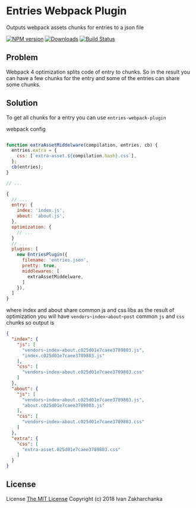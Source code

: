 # Entries Webpack Plugin

Outputs webpack assets chunks for entries to a json file

[![NPM version][npm-image]][npm-url]
[![Downloads][downloads-image]][npm-url]
[![Build Status][travis-image]][travis-url]

## Problem

Webpack 4 optimization splits code of entry to chunks.
So in the result you can have a few chunks for the entry and some of the entries can share some chunks.

## Solution

To get all chunks for a entry you can use `entries-webpack-plugin`

webpack config
```js

function extraAssetMiddelware(compilation, entries, cb) {
  entries.extra = {
    css: [`extra-asset.${compilation.hash}.css`],
  };
  cb(entries);
}

// ...

{
  // ...
  entry: {
    index: 'index.js',
    about: 'about.js',
  },
  optimization: {
    // ...
  }
  // ...
  plugins: [
    new EntriesPlugin({
      filename: 'entries.json',
      pretty: true,
      middlewares: [
        extraAssetMiddelware,
      ]
    }),
  ]
}
```
where index and about share common js and css libs
as the result of optimization you will have `vendors~index~about~post` common `js` and `css` chunks
so output is
```json
{
  "index": {
    "js": [
      "vendors~index~about.c025d01e7caee3789803.js",
      "index.c025d01e7caee3789803.js"
    ],
    "css": [
      "vendors~index~about.c025d01e7caee3789803.css"
    ]
  },
  "about": {
    "js": [
      "vendors~index~about.c025d01e7caee3789803.js",
      "about.c025d01e7caee3789803.js"
    ],
    "css": [
      "vendors~index~about.c025d01e7caee3789803.css"
    ]
  },
  "extra": {
    "css": [
      "extra-asset.025d01e7caee3789803.css"
    ]
  }
}
```
## License
License [The MIT License](http://opensource.org/licenses/MIT)
Copyright (c) 2018 Ivan Zakharchanka

[downloads-image]: https://img.shields.io/npm/dm/entries-webpack-plugin.svg?longCache=true&style=for-the-badge
[npm-url]: https://www.npmjs.com/package/entries-webpack-plugin
[npm-image]: https://img.shields.io/npm/v/entries-webpack-plugin.svg?longCache=true&style=for-the-badge

[travis-url]: https://travis-ci.org/3axap4eHko/entries-webpack-plugin
[travis-image]: https://img.shields.io/travis/3axap4eHko/entries-webpack-plugin/master.svg?longCache=true&style=for-the-badge